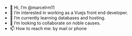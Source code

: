 - 👋 Hi, I’m @marcelrm11
- 👀 I’m interested in working as a Vuejs front end developer.
- 🌱 I’m currently learning databases and hosting.
- 💞️ I’m looking to collaborate on noble causes.
- 📫 How to reach me: by mail or phone

<!---
marcelrm11/marcelrm11 is a ✨ special ✨ repository because its `README.md` (this file) appears on your GitHub profile.
You can click the Preview link to take a look at your changes.
--->

